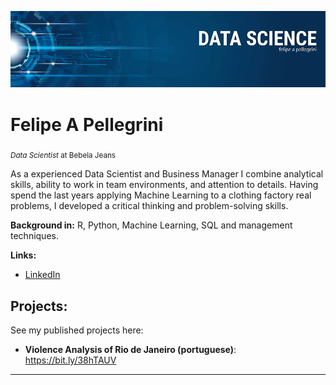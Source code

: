 <p align="center">
  <img src="banner.png" >
</p>

# Felipe A Pellegrini
<sub>*Data Scientist* at Bebela Jeans</sub>

As a experienced Data Scientist and Business Manager I combine analytical skills, ability to work in team environments, and attention to details. Having spend the last years applying Machine Learning to a clothing factory real problems, I developed a critical thinking and problem-solving skills.

**Background in:** R, Python, Machine Learning, SQL and management techniques.

**Links:**
* [LinkedIn](https://www.linkedin.com/in/felipe-pellegrini-50398059)


## Projects:
See my published projects here:
* **Violence Analysis of Rio de Janeiro (portuguese)**: <https://bit.ly/38hTAUV>

---
